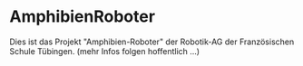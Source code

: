 # AmphibienRoboter
Dies ist das Projekt "Amphibien-Roboter" der Robotik-AG der Französischen Schule Tübingen.
(mehr Infos folgen hoffentlich ...)
